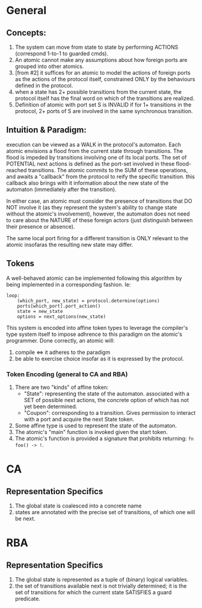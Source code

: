 # General

## Concepts:
1. The system can move from state to state by performing ACTIONS (correspond 1-to-1 to guarded cmds).
2. An atomic cannot make any assumptions about how foreign ports are grouped into other atomics.
3. [from #2] it suffices for an atomic to model the actions of foreign ports as the actions of
	the protocol itself, constrained ONLY by the behaviours defined in the protocol.
4. when a state has 2+ possible transitions from the current state, the protocol itself has the final word on which of the transitions are realized.
5. Definition of atomic with port set S is INVALID if for 1+ transitions in the protocol,
2+ ports of S are involved in the same synchronous transition.

## Intuition & Paradigm:
execution can be viewed as a WALK in the protocol's automaton. Each atomic
envisions a flood from the current state through transitions. The flood is impeded by
transitions involving one of its local ports. The set of POTENTIAL next actions is
defined as the port-set involved in these flood-reached transitions. The atomic
commits to the SUM of these operations, and awaits a "callback" from the protocol
to reify the specific transition. this callback also brings with it information
about the new state of the automaton (immediately after the transition).

In either case, an atomic must consider the presence of transitions that DO NOT
involve it (as they represent the system's ability to change state without the 
atomic's involvement), however, the automaton does not need to care about the NATURE
of these foreign actors (just distinguish between their presence or absence).

The same local port firing for a different transition is ONLY relevant to the atomic
insofaras the resulting new state may differ.

## Tokens
A well-behaved atomic can be implemented following this algorithm by being
implemented in a corresponding fashion. Ie:
```
loop:
	(which_port, new_state) = protocol.determine(options)
	ports[which_port].port_action()
	state = new_state
	options = next_options(new_state)
```
This system is encoded into affine token types to leverage the compiler's type
system itself to impose adhrence to this paradigm on the atomic's programmer.
Done correctly, an atomic will:
1. compile <=> it adheres to the paradigm
2. be able to exercise choice insofar as it is expressed by the protocol.

###  Token Encoding (general to CA and RBA)
1. There are two "kinds" of affine token:
	* "State": representing the state of the automaton. associated with a SET
	of possible next actions, the concrete option of which has not yet been determined.
	* "Coupon": corresponding to a transition. Gives permission to interact with a port and
	acquire the next State token.
2. Some affine type is used to represent the state of the automaton.
3. The atomic's "main" function is invoked given the start token.
4. The atomic's function is provided a signature that prohibits returning: `fn foo() -> !`.

# CA
## Representation Specifics
1. The global state is coalesced into a concrete name
2. states are annotated with the precise set of transitions, of which one will be next.


# RBA
## Representation Specifics
1. The global state is represented as a tuple of (binary) logical variables.
2. the set of transitions available next is not trivially determined; it is the
	set of transitions for which the current state SATISFIES a guard predicate.
